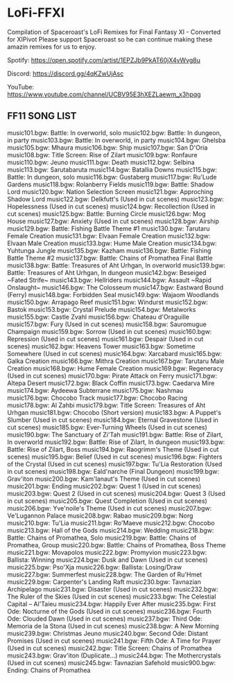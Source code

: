 # LoFi-FFXI
Compilation of Spaceroast's LoFi Remixes for Final Fantasy XI - Converted for XIPivot
Please support Spaceroast so he can continue making these amazin remixes for us to enjoy.

Spotify: https://open.spotify.com/artist/1EPZJb9PkAT60jX4vWvg8u

Discord: https://discord.gg/4qKZwUjAsc

YouTube: https://www.youtube.com/channel/UCBV95E3hXEZLaewm_x3hpqg

FF11 SONG LIST
--------------
music101.bgw: Battle: In overworld, solo
music102.bgw: Battle: In dungeon, in party
music103.bgw: Battle: In overworld, in party
music104.bgw: Ghelsba
music105.bgw: Mhaura
music106.bgw: Ship
music107.bgw: San D'Oria
music108.bgw: Title Screen: Rise of Zilart
music109.bgw: Ronfaure
music110.bgw: Jeuno
music111.bgw: Death
music112.bgw: Selbina
music113.bgw: Sarutabaruta
music114.bgw: Batallia Downs
music115.bgw: Battle: In dungeon, solo
music116.bgw: Gustaberg
music117.bgw: Ru'Lude Gardens
music118.bgw: Rolanberry Fields
music119.bgw: Battle: Shadow Lord
music120.bgw: Nation Selection Screen
music121.bgw: Approching Shadow Lord
music122.bgw: Delkfutt's (Used in cut scenes)
music123.bgw: Hopelessness (Used in cut scenes)
music124.bgw: Recollection (Used in cut scenes)
music125.bgw: Battle: Burning Circle
music126.bgw: Mog House
music127.bgw: Anxiety (Used in cut scenes)
music128.bgw: Airship
music129.bgw: Battle: Fishing Battle Theme #1
music130.bgw: Tarutaru Female Creation
music131.bgw: Elvaan Female Creation
music132.bgw: Elvaan Male Creation
music133.bgw: Hume Male Creation
music134.bgw: Yuhtunga Jungle
music135.bgw: Kazham
music136.bgw: Battle: Fishing Battle Theme #2
music137.bgw: Battle: Chains of Promathea Final Battle
music138.bgw: Battle: Treasures of Aht Urhgan, In overworld
music139.bgw: Battle: Treasures of Aht Urhgan, In dungeon
music142.bgw: Beseiged ~Fated Strife~
music143.bgw: Hellriders
music144.bgw: Assault ~Rapid Onslaught~
music146.bgw: The Colosseum
music147.bgw: Eastward Bound (Ferry)
music148.bgw: Forbidden Seal
music149.bgw: Wajaom Woodlands
music150.bgw: Arrapago Reef
music151.bgw: Windurst
music152.bgw: Bastok
music153.bgw: Crystal Prelude
music154.bgw: Metalworks
music155.bgw: Castle Zvahl
music156.bgw: Chateau d'Oraguille
music157.bgw: Fury (Used in cut scenes)
music158.bgw: Sauromugue Champaign
music159.bgw: Sorrow (Used in cut scenes)
music160.bgw: Repression (Used in cut scenes)
music161.bgw: Despair (Used in cut scenes)
music162.bgw: Heavens Tower
music163.bgw: Sometime Somewhere (Used in cut scenes)
music164.bgw: Xarcabard
music165.bgw: Galka Creation
music166.bgw: Mithra Creation
music167.bgw: Tarutaru Male Creation
music168.bgw: Hume Female Creation
music169.bgw: Regeneracy (Used in cut scenes)
music170.bgw: Pirate Attack on Ferry
music171.bgw: Altepa Desert
music172.bgw: Black Coffin
music173.bgw: Caedarva Mire
music174.bgw: Aydeewa Subterrane
music175.bgw: Nashmau
music176.bgw: Chocobo Track
music177.bgw: Chocobo Racing
music178.bgw: Al Zahbi
music179.bgw: Title Screen: Treasures of Aht Urhgan
music181.bgw: Chocobo (Short version)
music183.bgw: A Puppet's Slumber (Used in cut scenes)
music184.bgw: Eternal Gravestone (Used in cut scenes)
music185.bgw: Ever-Turning Wheels (Used in cut scenes)
music190.bgw: The Sanctuary of Zi'Tah
music191.bgw: Battle: Rise of Zilart, In overworld
music192.bgw: Battle: Rise of Zilart, In dungeon
music193.bgw: Battle: Rise of Zilart, Boss
music194.bgw: Raogrimm's Theme (Used in cut scenes)
music195.bgw: Belief (Used in cut scenes)
music196.bgw: Fighters of the Crystal (Used in cut scenes)
music197.bgw: Tu'Lia Restoration (Used in cut scenes)
music198.bgw: Eald'narche (Final Dungeon)
music199.bgw: Grav'iton
music200.bgw: Kam'lanaut's Theme (Used in cut scenes)
music201.bgw: Ending
music202.bgw: Quest 1 (Used in cut scenes)
music203.bgw: Quest 2 (Used in cut scenes)
music204.bgw: Quest 3 (Used in cut scenes)
music205.bgw: Quest Completion (Used in cut scenes)
music206.bgw: Yve'noile's Theme (Used in cut scenes)
music207.bgw: Ve'Lugannon Palace
music208.bgw: Rabao
music209.bgw: Norg
music210.bgw: Tu'Lia
music211.bgw: Ro'Maeve
music212.bgw: Chocobo
music213.bgw: Hall of the Gods
music214.bgw: Wedding
music218.bgw: Battle: Chains of Promathea, Solo
music219.bgw: Battle: Chains of Promathea, Group
music220.bgw: Battle: Chains of Promathea, Boss Theme
music221.bgw: Movapolos
music222.bgw: Promyvion
music223.bgw: Ballista: Winning
music224.bgw: Dusk and Dawn (Used in cut scenes)
music225.bgw: Pso'Xja
music226.bgw: Ballista: Losing/Draw
music227.bgw: Summerfest
music228.bgw: The Garden of Ru'Hmet
music229.bgw: Carpenter's Landing Raft
music230.bgw: Tavnazian Archipelago
music231.bgw: Disaster (Used in cut scenes)
music232.bgw: The Ruler of the Skies (Used in cut scenes)
music233.bgw: The Celestial Capital – Al'Taieu
music234.bgw: Happily Ever After
music235.bgw: First Ode: Nocturne of the Gods (Used in cut scenes)
music236.bgw: Fourth Ode: Clouded Dawn (Used in cut scenes)
music237.bgw: Third Ode: Memoria de la Stona (Used in cut scenes)
music238.bgw: A New Morning
music239.bgw: Christmas Jeuno
music240.bgw: Second Ode: Distant Promises (Used in cut scenes)
music241.bgw: Fifth Ode: A Time for Prayer (Used in cut scenes)
music242.bgw: Title Screen: Chains of Promathea
music243.bgw: Grav'iton (Duplicate...)
music244.bgw: The Mothercrystals (Used in cut scenes)
music245.bgw: Tavnazian Safehold
music900.bgw: Ending: Chains of Promathea
